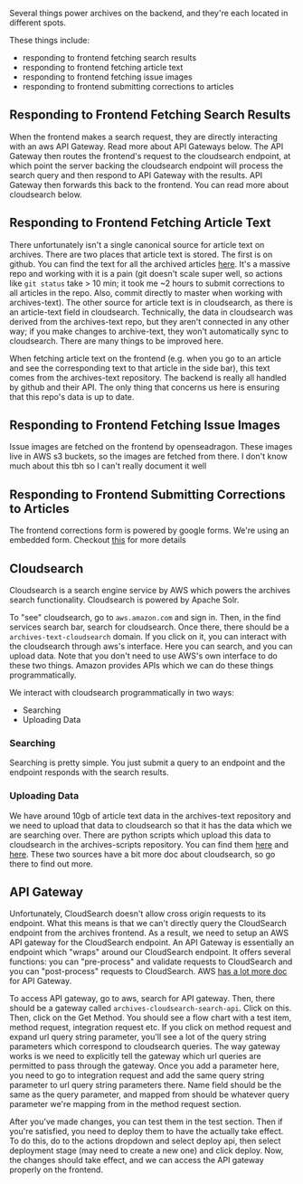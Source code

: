 Several things power archives on the backend, and they're each located in different spots.

These things include:
- responding to frontend fetching search results
- responding to frontend fetching article text
- responding to frontend fetching issue images
- responding to frontend submitting corrections to articles

## Responding to Frontend Fetching Search Results
When the frontend makes a search request, they are directly interacting with an aws API Gateway. Read more about API Gateways below. The API Gateway then routes the frontend's request to the cloudsearch endpoint, at which point the server backing the cloudsearch endpoint will process the search query and then respond to API Gateway with the results. API Gateway then forwards this back to the frontend. You can read more about cloudsearch below.

## Responding to Frontend Fetching Article Text
There unfortunately isn't a single canonical source for article text on archives. There are two places that article text is stored. The first is on github. You can find the text for all the archived articles [here](https://github.com/thestanforddaily/archives-text). It's a massive repo and working with it is a pain (git doesn't scale super well, so actions like `git status` take > 10 min; it took me ~2 hours to submit corrections to all articles in the repo. Also, commit directly to master when working with archives-text). The other source for article text is in cloudsearch, as there is an article-text field in cloudsearch. Technically, the data in cloudsearch was derived from the archives-text repo, but they aren't connected in any other way; if you make changes to archive-text, they won't automatically sync to cloudsearch. There are many things to be improved here.

When fetching article text on the frontend (e.g. when you go to an article and see the corresponding text to that article in the side bar), this text comes from the archives-text repository. The backend is really all handled by github and their API. The only thing that concerns us here is ensuring that this repo's data is up to date.

## Responding to Frontend Fetching Issue Images
Issue images are fetched on the frontend by openseadragon. These images live in AWS s3 buckets, so the images are fetched from there. I don't know much about this tbh so I can't really document it well

## Responding to Frontend Submitting Corrections to Articles
The frontend corrections form is powered by google forms. We're using an embedded form. Checkout [this](https://trevorfox.com/2015/06/dynamically-pre-fill-google-forms-with-mailchimp-merge-tags/) for more details

## Cloudsearch
Cloudsearch is a search engine service by AWS which powers the archives search functionality. Cloudsearch is powered by Apache Solr. 

To "see" cloudsearch, go to `aws.amazon.com` and sign in. Then, in the find services search bar, search for cloudsearch. Once there, there should be a `archives-text-cloudsearch` domain. If you click on it, you can interact with the cloudsearch through aws's interface. Here you can search, and you can upload data. Note that you don't need to use AWS's own interface to do these two things. Amazon provides APIs which we can do these things programmatically. 

We interact with cloudsearch programmatically in two ways:

- Searching
- Uploading Data

### Searching
Searching is pretty simple. You just submit a query to an endpoint and the endpoint responds with the search results. 

### Uploading Data
We have around 10gb of article text data in the archives-text repository and we need to upload that data to cloudsearch so that it has the data which we are searching over. There are python scripts which upload this data to cloudsearch in the archives-scripts repository. You can find them [here](https://github.com/thestanforddaily/archives-scripts) and [here](https://github.com/TheStanfordDaily/archives-scripts/tree/master/cloudsearch). These two sources have a bit more doc about cloudsearch, so go there to find out more.

## API Gateway
Unfortunately, CloudSearch doesn't allow cross origin requests to its endpoint. What this means is that we can't directly query the CloudSearch endpoint from the archives frontend. As a result, we need to setup an AWS API gateway for the CloudSearch endpoint. An API Gateway is essentially an endpoint which "wraps" around our CloudSearch endpoint. It offers several functions: you can "pre-process" and validate requests to CloudSearch and you can "post-process" requests to CloudSearch. AWS [has a lot more doc](https://docs.aws.amazon.com/apigateway/latest/developerguide/welcome.html) for API Gateway. 

To access API gateway, go to aws, search for API gateway. Then, there should be a gateway called `archives-cloudsearch-search-api`. Click on this. Then, click on the Get Method. You should see a flow chart with a test item, method request, integration request etc. If you click on method request and expand url query string parameter, you'll see a lot of the query string parameters which correspond to cloudsearch queries. The way gateway works is we need to explicitly tell the gateway which url queries are permitted to pass through the gateway. Once you add a parameter here, you need to go to integration request and add the same query string parameter to url query string parameters there. Name field should be the same as the query parameter, and mapped from should be whatever query parameter we're mapping from in the method request section. 

After you've made changes, you can test them in the test section. Then if you're satisfied, you need to deploy them to have the actually take effect. To do this, do to the actions dropdown and select deploy api, then select deployment stage (may need to create a new one) and click deploy. Now, the changes should take effect, and we can access the API gateway properly on the frontend. 

